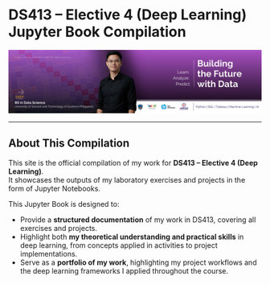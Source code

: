 # DS413 – Elective 4 (Deep Learning) Jupyter Book Compilation

<p align="center">
  <img src="banner.png" alt="Banner Image" />
</p>

---


## **About This Compilation** 

This site is the official compilation of my work for **DS413 – Elective 4 (Deep Learning)**.  
It showcases the outputs of my laboratory exercises and projects in the form of Jupyter Notebooks.

This Jupyter Book is designed to:  
- Provide a **structured documentation** of my work in DS413, covering all exercises and projects.  
- Highlight both **my theoretical understanding and practical skills** in deep learning, from concepts applied in activities to project implementations.  
- Serve as a **portfolio of my work**, highlighting my project workflows and the deep learning frameworks I applied throughout the course.  


```{tableofcontents}
```
